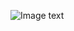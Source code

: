 ![Image text](https://www.runoob.com/wp-content/uploads/2014/08/the-relationship-between-design-patterns.jpg)
